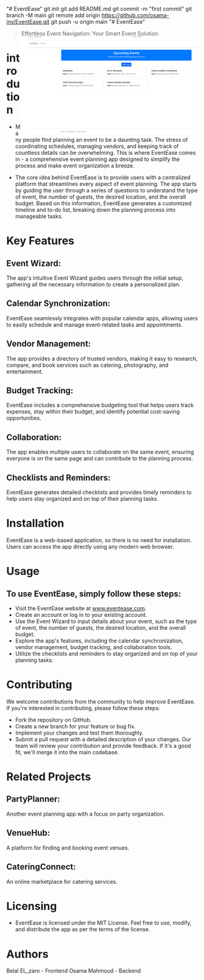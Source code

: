 "# EventEase"  git init git add README.md git commit -m "first commit" git branch -M main git remote add origin https://github.com/osama-inv/EventEase.git git push -u origin main
"# EventEase" 
> Effortless Event Navigation: Your Smart Event Solution
> <img src="eventease.PNG" align="right"/>

# introdution
- Many people find planning an event to be a daunting task. The stress of coordinating schedules, managing vendors, and keeping track of countless details can be overwhelming. This is where EventEase comes in - a comprehensive event planning app designed to simplify the process and make event organization a breeze.

- The core idea behind EventEase is to provide users with a centralized platform that streamlines every aspect of event planning. The app starts by guiding the user through a series of questions to understand the type of event, the number of guests, the desired location, and the overall budget. Based on this information, EventEase generates a customized timeline and to-do list, breaking down the planning process into manageable tasks.

# Key Features
## Event Wizard:
The app's intuitive Event Wizard guides users through the initial setup, gathering all the necessary information to create a personalized plan.
## Calendar Synchronization:
EventEase seamlessly integrates with popular calendar apps, allowing users to easily schedule and manage event-related tasks and appointments.
## Vendor Management:
The app provides a directory of trusted vendors, making it easy to research, compare, and book services such as catering, photography, and entertainment.
## Budget Tracking:
EventEase includes a comprehensive budgeting tool that helps users track expenses, stay within their budget, and identify potential cost-saving opportunities.
## Collaboration:
The app enables multiple users to collaborate on the same event, ensuring everyone is on the same page and can contribute to the planning process.
## Checklists and Reminders: 
EventEase generates detailed checklists and provides timely reminders to help users stay organized and on top of their planning tasks.

# Installation
EventEase is a web-based application, so there is no need for installation. Users can access the app directly using any modern web browser.

# Usage
## To use EventEase, simply follow these steps:

- Visit the EventEase website at www.eventease.com.
- Create an account or log in to your existing account.
- Use the Event Wizard to input details about your event, such as the type of event, the number of guests, the desired location, and the overall budget.
- Explore the app's features, including the calendar synchronization, vendor management, budget tracking, and collaboration tools.
- Utilize the checklists and reminders to stay organized and on top of your planning tasks.

# Contributing
We welcome contributions from the community to help improve EventEase. If you're interested in contributing, please follow these steps:

- Fork the repository on GitHub.
- Create a new branch for your feature or bug fix.
- Implement your changes and test them thoroughly.
- Submit a pull request with a detailed description of your changes.
Our team will review your contribution and provide feedback. If it's a good fit, we'll merge it into the main codebase.

# Related Projects
## PartyPlanner:
Another event planning app with a focus on party organization.
## VenueHub:
A platform for finding and booking event venues.
## CateringConnect:
An online marketplace for catering services.

# Licensing
- EventEase is licensed under the MIT License. Feel free to use, modify, and distribute the app as per the terms of the license.

# Authors
Belal EL_zaro - Frontend
Osama Mahmoud - Backend
